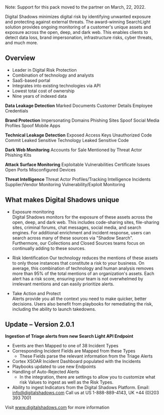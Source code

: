 Note: Support for this pack moved to the partner on March, 22, 2022.

Digital Shadows minimizes digital risk by identifying unwanted exposure and protecting against external threats. The award-winning SearchLight solution provides ongoing monitoring of a customer's unique assets and exposure across the open, deep, and dark web. This enables clients to detect data loss, brand impersonation, infrastructure risks, cyber threats, and much more.

## Overview
- Leader in Digital Risk Protection
- Combination of technology and analysts
- SaaS-based portal
- Integrates into existing technologies via API
- Lowest total cost of ownership
- Nine years of indexed data

**Data Leakage Detection**
Marked Documents
Customer Details
Employee Credentials

**Brand Protection**
Impersonating Domains
Phishing Sites
Spoof Social Media Profiles
Spoof Mobile Apps

**Technical Leakage Detection**
Exposed Access Keys
Unauthorized Code Commit
Leaked Sensitive Technology
Leaked Sensitive Code

**Dark Web Monitoring**
Accounts for Sale
Mentioned by Threat Actor
Phishing Kits

**Attack Surface Monitoring**
Exploitable Vulnerabilities
Certificate Issues
Open Ports
Misconfigured Devices

**Threat Intelligence**
Threat Actor Profiles/Tracking
Intelligence Incidents
Supplier/Vendor Monitoring
Vulnerability/Exploit Monitoring

## What makes Digital Shadows unique

- Exposure monitoring  
  Digital Shadows monitors for the exposure of these assets across the open, deep, and dark web. This includes code-sharing sites, file-sharing sites, criminal forums, chat messages, social media, and search engines. For additional enrichment and incident response, users can search across many of these sources via "Shadow Search". Furthermore, our Collections and Closed Sources teams focus on continually adding to these sources.

- Risk Identification
  Our technology reduces the mentions of these assets to only those instances that constitute a risk to your business. On average, this combination of technology and human analysis removes more than 95% of the total mentions of an organization's assets. Each alert has a risk score, ensuring your team is not overwhelmed by irrelevant mentions and can easily prioritize alerts.

- Take Action and Protect  
  Alerts provide you all the context you need to make quicker, better decisions. Users also benefit from playbooks for remediating the risk, including the ability to launch takedowns.

## Update – Version 2.0.1
**Ingestion of Triage alerts from new Search Light API Endpoint**
- Events are then Mapped to one of 38 Incident Types 
- Corresponding Incident Fields are Mapped from these Types 
  - These Fields parse the relevant information from the Triage Alerts 
- Cortex XSOAR Incident Dashboard populated with the Incidents
- Playbooks updated to use new Endpoints 
- Handling of Auto-Rejected Alerts 
  - In the integration, there are settings to allow you to customize what risk Values to ingest as well as the Risk Types. 
- Ability to ingest Indicators from the Digital Shadows Platform. 
Email: info@digitalshadows.com
Call us at US 1-888-889-4143, UK +44 (0)203 393 7001

Visit www.digitalshadows.com for more information
